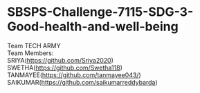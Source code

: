 # SBSPS-Challenge-7115-SDG-3-Good-health-and-well-being                                                                                                                         
Team TECH ARMY                                                                                                                                                                                                                                                                                                                       
Team Members:                                                                                                                                                                   
SRIYA(https://github.com/Sriya2020)                                                                                                           SWETHA(https://github.com/Swetha118)                                                                                                                                             TANMAYEE(https://github.com/tanmayee043/)                                                                                         
SAIKUMAR(https://github.com/saikumarreddybarda)
